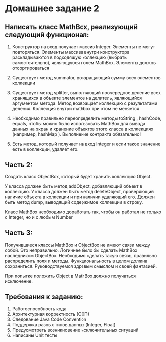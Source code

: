 # Домашнее задание 2

## Написать класс MathBox, реализующий следующий функционал:

1. Конструктор на вход получает массив Integer. Элементы не могут повторяться.
   Элементы массива внутри конструктора раскладываются в подходящую коллекцию (выбрать самостоятельно),
   являющуюся полем MathBox. Элементы должны отсортироваться

2. Существует метод summator, возвращающий сумму всех элементов коллекции

3. Существует метод splitter, выполняющий поочередное деление всех хранящихся в объекте элементов
   на делитель, являющийся аргументом метода. Метод возвращает коллекцию с результатами деления.
   Коллекция внутри mathbox при этом не меняется

4. Необходимо правильно переопределить методы toString , hashCode, equals, чтобы можно было
   использовать MathBox для вывода данных на экран и хранение объектов этого класса в коллекциях
   (например, hashMap ). Выполнение контракта обязательно!

5. Есть метод, который получает на вход Integer и если такое значение есть в коллекции, удаляет его.

## Часть 2:

Создать класс ObjectBox, который будет хранить коллекцию Object.

У класса должен быть метод addObject, добавляющий объект в коллекцию.
У класса должен быть метод deleteObject, проверяющий наличие объекта в коллекции и при наличии удаляющий его.
Должен быть метод dump, выводящий содержимое коллекции в строку.

Класс MathBox необходимо доработать так, чтобы он работал не только с Integer, но и с любым Number

## Часть 3:

Получившиеся классы MathBox и ObjectBox не имеют связи между собой. Это неправильно. Логичнее было бы
сделать MathBox наследником ObjectBox. Необходимо сделать такую связь, правильно распределить поля и методы.
Функциональность в целом должна сохраниться. Руководствуемся здравым смыслом и своей фантазией.

При попытке положить Object в MathBox должно получаться исключение.

## Требования к заданию:

1. Работоспособность кода
2. Архитектурная корректность (ООП)
3. Следование Java Code Convention
4. Поддержка разных типов данных (Integer, Float)
5. Предусмотреть возникновение исключительных ситуаций
6. Написаны Unit тесты
